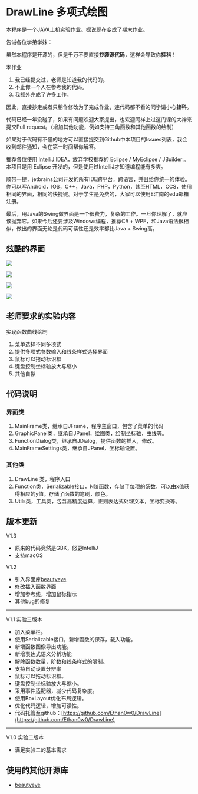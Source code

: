 # DrawLine 多项式绘图

本程序是一个JAVA上机实验作业。据说现在变成了期末作业。

告诫各位学弟学妹：

虽然本程序是开源的，但是千万不要直接**抄袭源代码**，这样会导致你**挂科**！

本作业

1. 我已经提交过，老师是知道我的代码的。
2. 不止你一个人在参考我的代码。
3. 我额外完成了许多工作。

因此，直接抄走或者只稍作修改为了完成作业，连代码都不看的同学请小心**挂科**。

代码已经一年没碰了，如果有问题欢迎大家提出，也欢迎同样上过这门课的大神来提交Pull request。（增加其他功能，例如支持三角函数和其他函数的绘制）

如果对于代码有不懂的地方可以直接提交到Github中本项目的Issues列表，我会收到邮件通知，会在第一时间帮你解答。

推荐各位使用 [IntelliJ IDEA](https://www.jetbrains.com/idea/)，放弃学校推荐的 Eclipse / MyEclipse / JBuilder  。本项目是用 Eclipse 开发的，但是使用过IntelliJ才知道编程能有多爽。

顺带一提，jetbrains公司开发的所有IDE跨平台，跨语言，并且给你统一的体验。你可以写Android，IOS，C++，Java，PHP，Python，甚至HTML，CCS，使用相同的界面，相同的快捷键。对于学生是免费的，大家可以使用E江南的edu邮箱注册。

最后，用Java的Swing做界面是一个很费力，复杂的工作。一旦你理解了，就应该抛弃它。如果今后还要涉及Windows编程，推荐C# + WPF，和Java语法很相似，做出的界面无论是代码可读性还是效率都比Java + Swing高。



## 炫酷的界面

![](https://ww3.sinaimg.cn/large/006tNc79gy1ffnkoe936fj31c20vowlk.jpg)



![](https://ww4.sinaimg.cn/large/006tNc79gy1ffnkouhyb8j30we0ok0vh.jpg)

![](https://ww1.sinaimg.cn/large/006tNc79gy1ffnkuad6f3j30z917iq88.jpg)

![](https://ww2.sinaimg.cn/large/006tNc79gy1ffnl2tm89bj30pd0f7gmp.jpg)


## 老师要求的实验内容

实现函数曲线绘制

1. 菜单选择不同多项式
2. 提供多项式参数输入和线条样式选择界面
3. 鼠标可以拖动标识框
4. 键盘控制坐标轴放大与缩小
5. 其他自拟

## 代码说明

### 界面类

1. MainFrame类，继承自JFrame，程序主窗口，包含了菜单的代码
2. GraphicPanel类，继承自JPanel，绘图类，绘制坐标轴，曲线等。
3. FunctionDialog类，继承自JDialog，提供函数的插入，修改。
4. MainFrameSettings类，继承自JPanel，坐标轴设置。

### 其他类

1. DrawLine 类，程序入口
2. Function类，Serializable接口，N阶函数，存储了每项的系数，可以由x值获得相应的y值。存储了函数的笔刷，颜色。
3. Utils类，工具类，包含高精度运算，正则表达式处理文本，坐标变换等。

## 版本更新

V1.3

- 原来的代码竟然是GBK，怒更IntelliJ
- 支持macOS

V1.2

- 引入界面库[beautyeye](https://github.com/JackJiang2011/beautyeye)
- 修改插入函数界面
- 增加参考线，增加鼠标指示
- 其他bug的修复

----------
V1.1 实验三版本

- 加入菜单栏。
- 使用Serializable接口，新增函数的保存，载入功能。
- 新增函数图像导出功能。
- 新增表达式语义分析功能
- 解除函数数量，阶数和线条样式的限制。
- 支持自动设置分辨率
- 鼠标可以拖动标识框。
- 键盘控制坐标轴放大与缩小。
- 采用事件适配器，减少代码复杂度。
- 使用BoxLayout优化布局逻辑。
- 优化代码逻辑，增加可读性。
- 代码托管至github：[https://github.com/Ethan0w0/DrawLine](https://github.com/Ethan0w0/DrawLine)

----------
V1.0 实验二版本
- 满足实验二的基本需求

## 使用的其他开源库

- [beautyeye](https://github.com/JackJiang2011/beautyeye)